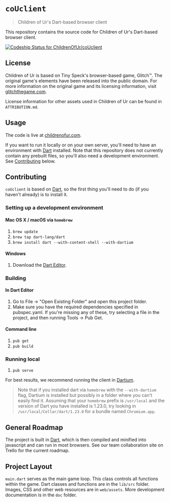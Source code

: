 # `coUclient`

> Children of Ur's Dart-based browser client

This repository contains the source code for Children of Ur's Dart-based browser client.

[![Codeship Status for ChildrenOfUr/coUclient](https://codeship.com/projects/7e85d760-15e5-0132-d849-622a88ccaa2e/status?branch=master)](https://codeship.com/projects/33763)

## License

Children of Ur is based on Tiny Speck's browser-based game, Glitch&trade;. The original game's elements have been released into the public domain.
For more information on the original game and its licensing information, visit <a href="http://www.glitchthegame.com" target="_blank">glitchthegame.com</a>.

License information for other assets used in Children of Ur can be found in `ATTRIBUTION.md`.

## Usage

The code is live at <a href="http://childrenofur.com" target="_blank">childrenofur.com</a>.

If you want to run it locally or on your own server, you'll need to have an environment with [Dart](https://www.dartlang.org/) installed. Note that this repository does not currently contain any prebuilt files, so you'll also need a development environment. See [Contributing](#contributing) below.

## Contributing

`coUclient` is based on [Dart](https://www.dartlang.org/), so the first thing you'll need to do (if you haven't already) is to install it.

### Setting up a development environment

#### Mac OS X / macOS via `homebrew`

1. `brew update`
2. `brew tap dart-lang/dart`
3. `brew install dart --with-content-shell --with-dartium`

#### Windows

1. Download the <a href="https://www.dartlang.org/">Dart Editor</a>.

### Building

#### In Dart Editor

1. Go to File -> "Open Existing Folder" and open this project folder.
2. Make sure you have the required dependencies specified in pubspec.yaml. If you're missing
   any of these, try selecting a file in the project, and then running Tools -> Pub Get.

#### Command line

1. `pub get`
2. `pub build`

### Running local

1. `pub serve`

For best results, we recommend running the client in [Dartium](https://webdev.dartlang.org/tools/dartium).

> Note that if you installed dart via `homebrew` with the `--with-dartium` flag, Dartium is installed but possibly in a folder where you can't
> easily find it. Assuming that your `homebrew` prefix is `/usr/local` and the version of Dart you have installed is 1.23.0, try looking in
> `/usr/local/Cellar/dart/1.23.0` for a bundle named `Chromium.app`.

## General Roadmap ##

The project is built in <a href="https://www.dartlang.org" target="_blank">Dart</a>,
which is then compiled and minified into javascript and can run in most browsers. See our team collaboration
site on Trello for the current roadmap.

## Project Layout ##

`main.dart` serves as the main game loop. This class controls all functions within the game.
Dart classes and functions are in the `lib/src` folder.
Images, CSS and other web resources are in `web/assets`.
More development documentation is in the `doc` folder.
